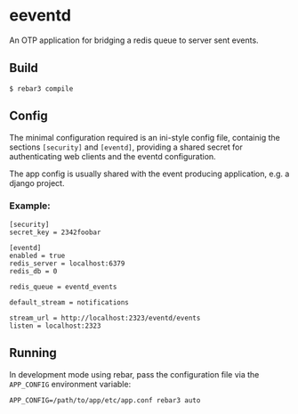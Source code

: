 eeventd
=====

An OTP application for bridging a redis queue to server sent events.

Build
-----

    $ rebar3 compile


Config
------

The minimal configuration required is an ini-style config
file, containig the sections `[security]` and `[eventd]`,
providing a shared secret for authenticating web clients 
and the eventd configuration.

The app config is usually shared with the event producing
application, e.g. a django project.

### Example:
    
    [security]
    secret_key = 2342foobar

    [eventd]
    enabled = true
    redis_server = localhost:6379
    redis_db = 0

    redis_queue = eventd_events

    default_stream = notifications

    stream_url = http://localhost:2323/eventd/events
    listen = localhost:2323


## Running
    
In development mode using rebar, pass the 
configuration file via the `APP_CONFIG` environment variable:

    APP_CONFIG=/path/to/app/etc/app.conf rebar3 auto


